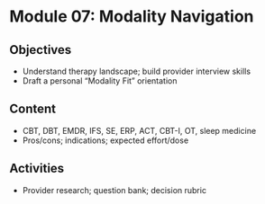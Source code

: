 # Module 07: Modality Navigation

## Objectives
- Understand therapy landscape; build provider interview skills
- Draft a personal “Modality Fit” orientation

## Content
- CBT, DBT, EMDR, IFS, SE, ERP, ACT, CBT-I, OT, sleep medicine
- Pros/cons; indications; expected effort/dose

## Activities
- Provider research; question bank; decision rubric
